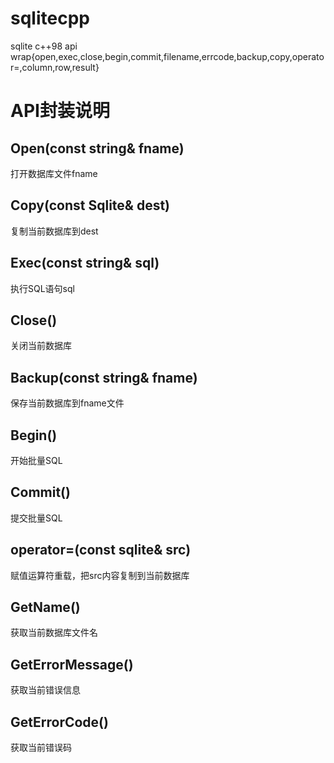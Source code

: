 # sqlitecpp
sqlite c++98 api wrap{open,exec,close,begin,commit,filename,errcode,backup,copy,operator=,column,row,result}

# API封装说明
## Open(const string& fname)
  打开数据库文件fname
## Copy(const Sqlite& dest)
  复制当前数据库到dest
## Exec(const string& sql)
  执行SQL语句sql
## Close()
  关闭当前数据库
## Backup(const string& fname)
  保存当前数据库到fname文件
## Begin()
  开始批量SQL
## Commit()
  提交批量SQL
## operator=(const sqlite& src)
  赋值运算符重载，把src内容复制到当前数据库
## GetName()
  获取当前数据库文件名
## GetErrorMessage()
  获取当前错误信息
## GetErrorCode()
  获取当前错误码
